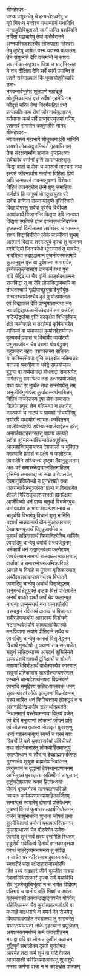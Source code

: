 श्रीमहेश्वरः-  
पशवः पशुबन्धेषु ये हन्यन्तेऽध्वरेषु च  
यूपे निबध्य मन्त्रैश्च यथान्यायं यथाविधि  
मन्त्राहुतिविपूतास्ते स्वर्गं यान्ति यशस्विनि  
तर्पिता यज्ञभागेषु तेषां मांसैर्वरानने  
अग्नयस्त्रिदशाश्चैव लोकपाला महेश्वराः  
तेषु तुष्टेषु जायेत यस्य यज्ञस्य यत्फलम्  
तेन संयुज्यते देवि यजमानो न संशयः  
सपत्नीकस्सपुत्रश्च पित्रा च भ्रातृभिस्सह  
ये तत्र दीक्षिता देवि सर्वे स्वर्गं प्रयान्ति ते  
एतत्ते सर्वमाख्यातं किं भूयश्श्रोतुमिच्छसि  
उमा-  
भगवन्सर्वभूतेश शूलपाणे महाद्युते  
श्रोतुमिच्छाम्यहं वृत्तं सर्वेषां गृहमेधिनाम्  
कीदृशं चरितं तेषां त्रिवर्गसहितं प्रभो  
प्रत्यायतिः कथं तेषां जीवनार्थमुदाहृतम्  
वर्तमानाः कथं सर्वे प्राप्नुवन्त्युत्तमां गतिम्  
एतत्सर्वं समासेन वक्तुमर्हसि मानद  
श्रीमहेश्वरः-  
न्यायतस्त्वं महाभागे श्रोतुकामाऽसि भामिनि  
प्रायशो लोकसद्वृत्तमिष्यते गृहवासिनाम्  
तेषां संरक्षणार्थाय राजानः कृतलक्षणाः  
सर्वेषामेव वर्णानां वृत्तिं सामान्यतश्शृणुः  
विद्या वार्ता च सेवा च कारुत्वं नाट्यता तथा  
इत्यते जीवनार्थाय मर्त्यानां विहिताः प्रिये  
अपि जन्मफलं तावन्मानुषाणां विशेषतः  
विहितं तत्स्ववृत्तेन तन्मे शृणु समाहिताः  
कर्मक्षेत्रं हि मानुष्यं भोगदुःखयुताः परे  
सर्वेषां प्राणिनां तस्मान्मानुष्ये वृत्तिरिष्यते  
विद्यायोगस्तु सर्वेषां पूर्वमेव विधीयते  
कार्याकार्यं विजानन्ति विद्यया देवि नान्यथा  
विद्यया स्फीयते ज्ञानं ज्ञानात्तत्त्वनिदर्शनम्  
दृष्टतत्त्वो विनीतात्मा सर्वार्थस्य च भाजनम्  
शक्यं विद्याविनीतेन लोके सञ्जीवनं शुभम्  
आत्मानं विद्यया तस्मात्पूर्वं कृत्वा तु भाजनम्  
वश्येन्द्रियो जितक्रोधो भूतात्मानं तु भावयेत्  
भावयित्वा तदाऽऽत्मानं पूजनीयस्सतामपि  
कुलानुवृत्तं वृत्तं वा पूर्वमात्मा समाश्रयेत्  
इत्येतत्कुलवासाय दानकर्म यथा पुरा  
यदि चेद्विद्यया चैव वृत्तिं काङ्क्षेदथात्मनः  
राजविद्यां तु वा देपि लोकविद्यामथापि वा  
तीर्थतश्चापि गृह्णीयाच्छुश्रूषादिगुणैर्युतः  
ग्रन्थतश्चार्थतश्चैव दृढं कुर्यात्प्रयत्नतः  
एवं विद्याफलं देवि प्राप्नुयान्नान्यथा नरः  
न्यायाद्विद्याफलानीच्छेदधर्मं तत्र वर्जयेत्  
यदिच्छेद्वार्तया वृत्तिं काङ्क्षेत विधिपूर्वकम्  
क्षेत्रे जलोपपन्ने च तद्योग्यां कृषिमाचरेत्  
वाणिज्यं वा यथाकालं कुर्यात्तद्देशयोगतः  
मूल्यमर्थं प्रयासं च विचार्यैव व्ययोदयौ   
पशुसञ्जीवनं चैव देशगाः पोषयेद्ध्रुवम्  
बहुप्रकारा बहवः पशवस्तस्य साधकाः  
यः कश्चित्सेवया वृत्तिं काङ्क्षेत मतिमान्नरः  
यतात्मा श्रवणीयानां भवेद्वै सम्प्रयोजकः  
बुद्ध्या वा कर्मयोगाद्वा बोधनाद्वा समाश्रयेत्  
मार्गतस्तु समाश्रित्य तदा तत्सम्प्रयोजयेत्  
यथा यथा स तुष्येत तथा सन्तोषयेत्तु तम्  
अनुजीविगुणोपेतः कुर्यादात्मार्थमाश्रितम्  
विप्रियं नाचरेत्तस्य एषा सेवा समासतः  
विप्रयोगात्पुरा तेन गतिमन्यां न लक्षयेत्  
कारुकर्म च नाट्यं च प्रायशो नीचयोनिषु  
तयोरपि यथायोगं न्यायतः कर्मवेतनम्  
आजीवेभ्योऽपि सर्वेभ्यस्स्वार्जवाद्वेतनं हरेत्  
अनार्जवादाहरतस्तत्तु पापाय कल्पते  
सर्वेषां पूर्वमारम्भांश्चिन्तयेन्नयपूर्वकम्  
आत्मशक्तिमुपायांश्च देशकालौ च युक्तितः  
कारणानि प्रवासं च प्रक्षेपं च फलोदयम्  
एवमादीनि सञ्चिन्त्य दृष्ट्वा दैवानुकूलताम्  
अतः परं समारम्भेद्यत्रात्महितमाहितम्  
वृत्तिमेव समासाद्य तां सदा परिपालयेत्  
दैवमानुषविघ्नेभ्यो न पुनर्भ्रश्यते यथा  
पालयन्वर्धयन्भुञ्जंस्तां प्राप्य न विनाशयेत्  
क्षीयते गिरिसङ्काशमश्नतो ह्यनपेक्षया  
आजीवेभ्यो धनं प्राप्य चतुर्धा विभजेद्बुधः  
धर्मायार्थाय कामाय आपत्प्रशमनाय च  
चतुर्ष्वपि विभागेषु विधानं शृणु भामिनि  
यज्ञार्थं चान्नदानार्थं दीनानुग्रहकारणात्  
देवब्राह्मणपूजार्थं पितृपूजार्थमेव च  
मूलार्थं सन्निवासार्थं क्रियानित्यैश्चि धार्मिकैः  
एवमादिषु चान्येषु धर्मार्थं सन्त्यजेद्धनम्  
धर्मकार्ये धनं दद्यादनवेक्ष्य फलोदयम्  
ऐश्वर्यस्थानलाभार्थं राजवाल्लभ्यकारणात्  
वार्तायां च समारम्भेऽमात्यमित्रपरिग्रहे  
आवाहे च विवाहे च पुत्राणां वृत्तिकारणात्  
अर्थोदयसमावाप्तावनर्थस्य विघातने  
एवमादिषु चान्येषु अर्थार्थं विसृजेद्धनम्  
अनुबन्धं हेतुयुक्तं दृष्ट्वा वित्तं परित्यजेत्  
अनर्थं बाधते ह्यर्थो अर्थं चैव फलान्युत  
नाधनाः प्राप्नुन्त्यर्थं नरा यत्नशतैरपि  
तस्माद्धनं रक्षितव्यं दातव्यं च विधानतः  
शरीरपोषणार्थाय आहारस्य विशोषणे  
नटगान्धर्वसंयोगे कामयात्राविहारयोः  
मनःप्रियाणां संयोगे प्रीतिदाने तथैव च  
एवमादिषु चान्येषु कामार्तं विसृजेद्धनम्  
विचार्य गुणदोषौ तु त्रयाणां तत्र सन्त्यजेत्  
चतुर्थं सन्निदध्याच्च आपदर्थं शुचिस्मिते  
राज्यभ्रंशविनाशार्थं दुर्भिक्षार्थं च शोभने  
महाव्याधिविमोक्षार्थं वार्धक्यस्यैव कारणात्  
शत्रूणां प्रतिकाराय साहसैश्चाप्यमर्षणात्  
प्रस्थाने चान्यदेशार्थमापदां विप्रमोक्षणे  
एवमादि समुद्दिश्य सन्निदध्यात्स्वकं धनम्  
सुखमर्थवतां लोके कृच्छ्राणां विप्रमोक्षणम्  
यस्य नास्ति धनं किञ्चित्तस्य लोकद्वयं न च  
अशनादिन्द्रियाणीव सर्वमर्थात्प्रवर्तते  
निधानमात्रं यस्तेषामन्यथा विलयं व्रजेत्  
एवं देवि मनुष्याणां लोकानां जीवनं प्रति  
एवं लोकस्य वृत्तस्य लोकवृत्तं पुनश्शृणु  
धन्यं यशस्यमायुष्यं स्वर्ग्यं च परमं यशः  
त्रिवर्गो हि वशे युक्तस्सर्वेषां संविधीयते  
तथा संवर्तमानास्तु लोकयोर्हितमाप्नुयुः  
काल्योत्थानं च शौचं च देवब्राह्मणभक्तितः  
गुरुणामेव शुश्रूषा ब्राह्मणेष्वभिवादनम्  
प्रत्युत्थानं च वृद्धानां देवस्थानप्रणामनम्  
आभिमुख्यं पुरस्कृत्य अतिथीनां च पूजनम्  
वृद्धोपदेशकरणं श्रवणं हितपथ्ययोः  
पोषणं भृत्यवर्गस्य सान्त्वदानपरिग्रहे  
न्यायतः कर्मकरणमन्यायाहितवर्जितम्  
सम्यग्वृत्तं स्वदारेषु दोषाणां प्रतिषेधनम्  
पुत्राणां विनयं कुर्यात्तत्तत्कार्यनियोजनम्  
वर्जनं चाशुभार्थानां शुभानां जोषणं तथा  
कुलोचितानां धर्माणां यथावत्परिपालनम्  
कुलसन्धारणं चैव पौरुषेणैव सर्वशः  
एवमादि शुभं सर्वं तस्य वृत्तमिति स्थितम्  
वृद्धसेवी भवेन्नित्यं हितार्थं ज्ञानकाङ्क्षया  
परार्थं नाहरेद्द्रव्यमनामन्त्र्य तु सर्वदा  
न याचेत परान्धीरस्स्वबाहुबलमाश्रयेत्  
स्वशरीरं सदा रक्षेदाहाराचारयोरपि  
हितं पथ्यं सदाहारं जीर्णं भुञ्जीत मात्रया  
देवतातिथिसत्कारं कृत्वा सर्वं यथाविधि  
शेषं भुञ्जेच्छुचिर्भूत्वा न च भाषेत विप्रियम्  
प्रतिश्रयं च पानीयं बलिं भिक्षां च सर्वतः  
गृहस्थवासी व्रतवान्दद्याद्गाश्चैव पोषयेत्  
बहिर्निष्क्रमणं चैव कुर्यात्कारणतोऽपि वा  
मध्याह्ने वाऽर्धरात्रे वा गमनं नैव रोचयेत्  
विषयान्नावगाहेत स्वशक्त्या तु समाचरेत्  
यथाऽऽयव्ययता लोके गृहस्थानां प्रपूजितम्  
अयशस्करमर्थघ्नं कर्म यत्परपीडनम्  
भयाद्वा यदि वा लोभान्न कुर्वीत कदाचन  
बुद्धिपूर्वं समालोक्य दूरतो गुणदोषतः  
आरभेत तदा कर्म शुभं वा यदि वेतरत्  
आत्मसाक्षी भवेन्नित्यमात्मनस्तु शुभाशुभे  
मनसा कर्मणा वाचा न च काङ्क्षेत पातकम्  
